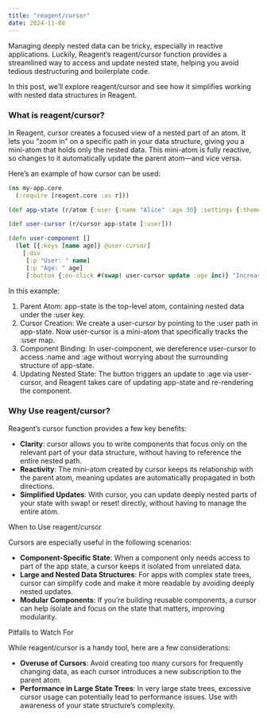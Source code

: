 ```yaml
---
title: "reagent/cursor"
date: 2024-11-08
---
```

Managing deeply nested data can be tricky, especially in reactive applications. Luckily, Reagent’s reagent/cursor 
function provides a streamlined way to access and update nested state, helping you avoid tedious destructuring and 
boilerplate code.

In this post, we’ll explore reagent/cursor and see how it simplifies working with nested data structures in Reagent.

### What is reagent/cursor?

In Reagent, cursor creates a focused view of a nested part of an atom. It lets you “zoom in” on a specific path in your 
data structure, giving you a mini-atom that holds only the nested data. This mini-atom is fully reactive, so changes to 
it automatically update the parent atom—and vice versa.

Here’s an example of how cursor can be used:

```clojure
(ns my-app.core
  (:require [reagent.core :as r]))

(def app-state (r/atom {:user {:name "Alice" :age 30} :settings {:theme "dark"}}))

(def user-cursor (r/cursor app-state [:user]))

(defn user-component []
  (let [{:keys [name age]} @user-cursor]
    [:div
     [:p "User: " name]
     [:p "Age: " age]
     [:button {:on-click #(swap! user-cursor update :age inc)} "Increase Age"]]))
```

In this example:
1.	Parent Atom: app-state is the top-level atom, containing nested data under the :user key.
2.	Cursor Creation: We create a user-cursor by pointing to the :user path in app-state. Now user-cursor is a mini-atom that specifically tracks the :user map.
3.	Component Binding: In user-component, we dereference user-cursor to access :name and :age without worrying about the surrounding structure of app-state.
4.	Updating Nested State: The button triggers an update to :age via user-cursor, and Reagent takes care of updating app-state and re-rendering the component.

### Why Use reagent/cursor?

Reagent’s cursor function provides a few key benefits:
- **Clarity**: cursor allows you to write components that focus only on the relevant part of your data structure, without having to reference the entire nested path.
- **Reactivity**: The mini-atom created by cursor keeps its relationship with the parent atom, meaning updates are automatically propagated in both directions.
- **Simplified Updates**: With cursor, you can update deeply nested parts of your state with swap! or reset! directly, without having to manage the entire atom.

When to Use reagent/cursor

Cursors are especially useful in the following scenarios:
- **Component-Specific State**: When a component only needs access to part of the app state, a cursor keeps it isolated from unrelated data.
- **Large and Nested Data Structures**: For apps with complex state trees, cursor can simplify code and make it more readable by avoiding deeply nested updates.
- **Modular Components**: If you’re building reusable components, a cursor can help isolate and focus on the state that matters, improving modularity.

Pitfalls to Watch For

While reagent/cursor is a handy tool, here are a few considerations:
- **Overuse of Cursors**: Avoid creating too many cursors for frequently changing data, as each cursor introduces a new subscription to the parent atom.
- **Performance in Large State Trees**: In very large state trees, excessive cursor usage can potentially lead to performance issues. Use with awareness of your state structure’s complexity.


